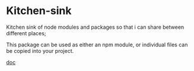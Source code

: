 # Kitchen-sink

Kitchen sink of node modules and packages so that i can share between different places;

This package can be used as either an npm module, or individual files can be copied into your project.

[doc](https://jeeyoungk.github.io/kitchensink/)

